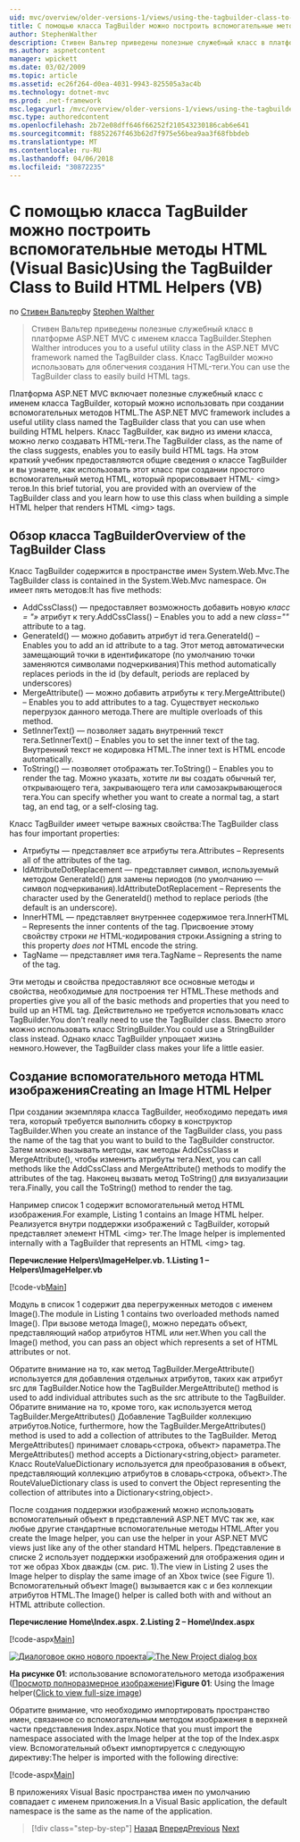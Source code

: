 ```yaml
---
uid: mvc/overview/older-versions-1/views/using-the-tagbuilder-class-to-build-html-helpers-vb
title: С помощью класса TagBuilder можно построить вспомогательные методы HTML (VB) | Документы Microsoft
author: StephenWalther
description: Стивен Вальтер приведены полезные служебный класс в платформе ASP.NET MVC с именем класса TagBuilder. Легко можно использовать класс TagBuilder...
ms.author: aspnetcontent
manager: wpickett
ms.date: 03/02/2009
ms.topic: article
ms.assetid: ec26f264-d0ea-4031-9943-825505a3ac4b
ms.technology: dotnet-mvc
ms.prod: .net-framework
msc.legacyurl: /mvc/overview/older-versions-1/views/using-the-tagbuilder-class-to-build-html-helpers-vb
msc.type: authoredcontent
ms.openlocfilehash: 2b72e08dff646f66252f210543230186cab6e641
ms.sourcegitcommit: f8852267f463b62d7f975e56bea9aa3f68fbbdeb
ms.translationtype: MT
ms.contentlocale: ru-RU
ms.lasthandoff: 04/06/2018
ms.locfileid: "30872235"
---
```

<a name="using-the-tagbuilder-class-to-build-html-helpers-vb"></a><span data-ttu-id="4fca1-104">С помощью класса TagBuilder можно построить вспомогательные методы HTML (Visual Basic)</span><span class="sxs-lookup"><span data-stu-id="4fca1-104">Using the TagBuilder Class to Build HTML Helpers (VB)</span></span>
====================
<span data-ttu-id="4fca1-105">по [Стивен Вальтер](https://github.com/StephenWalther)</span><span class="sxs-lookup"><span data-stu-id="4fca1-105">by [Stephen Walther](https://github.com/StephenWalther)</span></span>

> <span data-ttu-id="4fca1-106">Стивен Вальтер приведены полезные служебный класс в платформе ASP.NET MVC с именем класса TagBuilder.</span><span class="sxs-lookup"><span data-stu-id="4fca1-106">Stephen Walther introduces you to a useful utility class in the ASP.NET MVC framework named the TagBuilder class.</span></span> <span data-ttu-id="4fca1-107">Класс TagBuilder можно использовать для облегчения создания HTML-теги.</span><span class="sxs-lookup"><span data-stu-id="4fca1-107">You can use the TagBuilder class to easily build HTML tags.</span></span>


<span data-ttu-id="4fca1-108">Платформа ASP.NET MVC включает полезные служебный класс с именем класса TagBuilder, который можно использовать при создании вспомогательных методов HTML.</span><span class="sxs-lookup"><span data-stu-id="4fca1-108">The ASP.NET MVC framework includes a useful utility class named the TagBuilder class that you can use when building HTML helpers.</span></span> <span data-ttu-id="4fca1-109">Класс TagBuilder, как видно из имени класса, можно легко создавать HTML-теги.</span><span class="sxs-lookup"><span data-stu-id="4fca1-109">The TagBuilder class, as the name of the class suggests, enables you to easily build HTML tags.</span></span> <span data-ttu-id="4fca1-110">На этом краткий учебник предоставляются общие сведения о классе TagBuilder и вы узнаете, как использовать этот класс при создании простого вспомогательный метод HTML, который прорисовывает HTML- &lt;img&gt; тегов.</span><span class="sxs-lookup"><span data-stu-id="4fca1-110">In this brief tutorial, you are provided with an overview of the TagBuilder class and you learn how to use this class when building a simple HTML helper that renders HTML &lt;img&gt; tags.</span></span>

## <a name="overview-of-the-tagbuilder-class"></a><span data-ttu-id="4fca1-111">Обзор класса TagBuilder</span><span class="sxs-lookup"><span data-stu-id="4fca1-111">Overview of the TagBuilder Class</span></span>

<span data-ttu-id="4fca1-112">Класс TagBuilder содержится в пространстве имен System.Web.Mvc.</span><span class="sxs-lookup"><span data-stu-id="4fca1-112">The TagBuilder class is contained in the System.Web.Mvc namespace.</span></span> <span data-ttu-id="4fca1-113">Он имеет пять методов:</span><span class="sxs-lookup"><span data-stu-id="4fca1-113">It has five methods:</span></span>

- <span data-ttu-id="4fca1-114">AddCssClass() — предоставляет возможность добавить новую *класс = "»* атрибут к тегу.</span><span class="sxs-lookup"><span data-stu-id="4fca1-114">AddCssClass() – Enables you to add a new *class=""* attribute to a tag.</span></span>
- <span data-ttu-id="4fca1-115">GenerateId() — можно добавить атрибут id тега.</span><span class="sxs-lookup"><span data-stu-id="4fca1-115">GenerateId() – Enables you to add an id attribute to a tag.</span></span> <span data-ttu-id="4fca1-116">Этот метод автоматически замещающий точки в идентификаторе (по умолчанию точки заменяются символами подчеркивания)</span><span class="sxs-lookup"><span data-stu-id="4fca1-116">This method automatically replaces periods in the id (by default, periods are replaced by underscores)</span></span>
- <span data-ttu-id="4fca1-117">MergeAttribute() — можно добавить атрибуты к тегу.</span><span class="sxs-lookup"><span data-stu-id="4fca1-117">MergeAttribute() – Enables you to add attributes to a tag.</span></span> <span data-ttu-id="4fca1-118">Существует несколько перегрузок данного метода.</span><span class="sxs-lookup"><span data-stu-id="4fca1-118">There are multiple overloads of this method.</span></span>
- <span data-ttu-id="4fca1-119">SetInnerText() — позволяет задать внутренний текст тега.</span><span class="sxs-lookup"><span data-stu-id="4fca1-119">SetInnerText() – Enables you to set the inner text of the tag.</span></span> <span data-ttu-id="4fca1-120">Внутренний текст не кодировка HTML.</span><span class="sxs-lookup"><span data-stu-id="4fca1-120">The inner text is HTML encode automatically.</span></span>
- <span data-ttu-id="4fca1-121">ToString() — позволяет отображать тег.</span><span class="sxs-lookup"><span data-stu-id="4fca1-121">ToString() – Enables you to render the tag.</span></span> <span data-ttu-id="4fca1-122">Можно указать, хотите ли вы создать обычный тег, открывающего тега, закрывающего тега или самозакрывающегося тега.</span><span class="sxs-lookup"><span data-stu-id="4fca1-122">You can specify whether you want to create a normal tag, a start tag, an end tag, or a self-closing tag.</span></span>
  

<span data-ttu-id="4fca1-123">Класс TagBuilder имеет четыре важных свойства:</span><span class="sxs-lookup"><span data-stu-id="4fca1-123">The TagBuilder class has four important properties:</span></span>

- <span data-ttu-id="4fca1-124">Атрибуты — представляет все атрибуты тега.</span><span class="sxs-lookup"><span data-stu-id="4fca1-124">Attributes – Represents all of the attributes of the tag.</span></span>
- <span data-ttu-id="4fca1-125">IdAttributeDotReplacement — представляет символ, используемый методом GenerateId() для замены периодов (по умолчанию — символ подчеркивания).</span><span class="sxs-lookup"><span data-stu-id="4fca1-125">IdAttributeDotReplacement – Represents the character used by the GenerateId() method to replace periods (the default is an underscore).</span></span>
- <span data-ttu-id="4fca1-126">InnerHTML — представляет внутреннее содержимое тега.</span><span class="sxs-lookup"><span data-stu-id="4fca1-126">InnerHTML – Represents the inner contents of the tag.</span></span> <span data-ttu-id="4fca1-127">Присвоение этому свойству строки *не* HTML-кодирования строки.</span><span class="sxs-lookup"><span data-stu-id="4fca1-127">Assigning a string to this property *does not* HTML encode the string.</span></span>
- <span data-ttu-id="4fca1-128">TagName — представляет имя тега.</span><span class="sxs-lookup"><span data-stu-id="4fca1-128">TagName – Represents the name of the tag.</span></span>

<span data-ttu-id="4fca1-129">Эти методы и свойства предоставляют все основные методы и свойства, необходимые для построения тег HTML.</span><span class="sxs-lookup"><span data-stu-id="4fca1-129">These methods and properties give you all of the basic methods and properties that you need to build up an HTML tag.</span></span> <span data-ttu-id="4fca1-130">Действительно не требуется использовать класс TagBuilder.</span><span class="sxs-lookup"><span data-stu-id="4fca1-130">You don't really need to use the TagBuilder class.</span></span> <span data-ttu-id="4fca1-131">Вместо этого можно использовать класс StringBuilder.</span><span class="sxs-lookup"><span data-stu-id="4fca1-131">You could use a StringBuilder class instead.</span></span> <span data-ttu-id="4fca1-132">Однако класс TagBuilder упрощает жизнь немного.</span><span class="sxs-lookup"><span data-stu-id="4fca1-132">However, the TagBuilder class makes your life a little easier.</span></span>

## <a name="creating-an-image-html-helper"></a><span data-ttu-id="4fca1-133">Создание вспомогательного метода HTML изображения</span><span class="sxs-lookup"><span data-stu-id="4fca1-133">Creating an Image HTML Helper</span></span>

<span data-ttu-id="4fca1-134">При создании экземпляра класса TagBuilder, необходимо передать имя тега, который требуется выполнить сборку в конструктор TagBuilder.</span><span class="sxs-lookup"><span data-stu-id="4fca1-134">When you create an instance of the TagBuilder class, you pass the name of the tag that you want to build to the TagBuilder constructor.</span></span> <span data-ttu-id="4fca1-135">Затем можно вызывать методы, как методы AddCssClass и MergeAttribute(), чтобы изменить атрибуты тега.</span><span class="sxs-lookup"><span data-stu-id="4fca1-135">Next, you can call methods like the AddCssClass and MergeAttribute() methods to modify the attributes of the tag.</span></span> <span data-ttu-id="4fca1-136">Наконец вызвать метод ToString() для визуализации тега.</span><span class="sxs-lookup"><span data-stu-id="4fca1-136">Finally, you call the ToString() method to render the tag.</span></span>

<span data-ttu-id="4fca1-137">Например список 1 содержит вспомогательный метод HTML изображения.</span><span class="sxs-lookup"><span data-stu-id="4fca1-137">For example, Listing 1 contains an Image HTML helper.</span></span> <span data-ttu-id="4fca1-138">Реализуется внутри поддержки изображений с TagBuilder, который представляет элемент HTML &lt;img&gt; тег.</span><span class="sxs-lookup"><span data-stu-id="4fca1-138">The Image helper is implemented internally with a TagBuilder that represents an HTML &lt;img&gt; tag.</span></span>

<span data-ttu-id="4fca1-139">**Перечисление Helpers\ImageHelper.vb. 1.**</span><span class="sxs-lookup"><span data-stu-id="4fca1-139">**Listing 1 – Helpers\ImageHelper.vb**</span></span>

[!code-vb[Main](using-the-tagbuilder-class-to-build-html-helpers-vb/samples/sample1.vb)]

<span data-ttu-id="4fca1-140">Модуль в список 1 содержит два перегруженных методов с именем Image().</span><span class="sxs-lookup"><span data-stu-id="4fca1-140">The module in Listing 1 contains two overloaded methods named Image().</span></span> <span data-ttu-id="4fca1-141">При вызове метода Image(), можно передать объект, представляющий набор атрибутов HTML или нет.</span><span class="sxs-lookup"><span data-stu-id="4fca1-141">When you call the Image() method, you can pass an object which represents a set of HTML attributes or not.</span></span>

<span data-ttu-id="4fca1-142">Обратите внимание на то, как метод TagBuilder.MergeAttribute() используется для добавления отдельных атрибутов, таких как атрибут src для TagBuilder.</span><span class="sxs-lookup"><span data-stu-id="4fca1-142">Notice how the TagBuilder.MergeAttribute() method is used to add individual attributes such as the src attribute to the TagBuilder.</span></span> <span data-ttu-id="4fca1-143">Обратите внимание на то, кроме того, как используется метод TagBuilder.MergeAttributes() Добавление TagBuilder коллекцию атрибутов.</span><span class="sxs-lookup"><span data-stu-id="4fca1-143">Notice, furthermore, how the TagBuilder.MergeAttributes() method is used to add a collection of attributes to the TagBuilder.</span></span> <span data-ttu-id="4fca1-144">Метод MergeAttributes() принимает словарь&lt;строка, объект&gt; параметра.</span><span class="sxs-lookup"><span data-stu-id="4fca1-144">The MergeAttributes() method accepts a Dictionary&lt;string,object&gt; parameter.</span></span> <span data-ttu-id="4fca1-145">Класс RouteValueDictionary используется для преобразования в объект, представляющий коллекцию атрибутов в словарь&lt;строка, объект&gt;.</span><span class="sxs-lookup"><span data-stu-id="4fca1-145">The RouteValueDictionary class is used to convert the Object representing the collection of attributes into a Dictionary&lt;string,object&gt;.</span></span>

<span data-ttu-id="4fca1-146">После создания поддержки изображений можно использовать вспомогательный объект в представлений ASP.NET MVC так же, как любые другие стандартные вспомогательные методы HTML.</span><span class="sxs-lookup"><span data-stu-id="4fca1-146">After you create the Image helper, you can use the helper in your ASP.NET MVC views just like any of the other standard HTML helpers.</span></span> <span data-ttu-id="4fca1-147">Представление в списке 2 использует поддержки изображений для отображения один и тот же образ Xbox дважды (см. рис. 1).</span><span class="sxs-lookup"><span data-stu-id="4fca1-147">The view in Listing 2 uses the Image helper to display the same image of an Xbox twice (see Figure 1).</span></span> <span data-ttu-id="4fca1-148">Вспомогательный объект Image() вызывается как с и без коллекции атрибутов HTML.</span><span class="sxs-lookup"><span data-stu-id="4fca1-148">The Image() helper is called both with and without an HTML attribute collection.</span></span>

<span data-ttu-id="4fca1-149">**Перечисление Home\Index.aspx. 2.**</span><span class="sxs-lookup"><span data-stu-id="4fca1-149">**Listing 2 – Home\Index.aspx**</span></span>

[!code-aspx[Main](using-the-tagbuilder-class-to-build-html-helpers-vb/samples/sample2.aspx)]


<span data-ttu-id="4fca1-150">[![Диалоговое окно нового проекта](using-the-tagbuilder-class-to-build-html-helpers-vb/_static/image1.jpg)](using-the-tagbuilder-class-to-build-html-helpers-vb/_static/image1.png)</span><span class="sxs-lookup"><span data-stu-id="4fca1-150">[![The New Project dialog box](using-the-tagbuilder-class-to-build-html-helpers-vb/_static/image1.jpg)](using-the-tagbuilder-class-to-build-html-helpers-vb/_static/image1.png)</span></span>

<span data-ttu-id="4fca1-151">**На рисунке 01**: использование вспомогательного метода изображения ([Просмотр полноразмерное изображение](using-the-tagbuilder-class-to-build-html-helpers-vb/_static/image2.png))</span><span class="sxs-lookup"><span data-stu-id="4fca1-151">**Figure 01**: Using the Image helper([Click to view full-size image](using-the-tagbuilder-class-to-build-html-helpers-vb/_static/image2.png))</span></span>


<span data-ttu-id="4fca1-152">Обратите внимание, что необходимо импортировать пространство имен, связанное со вспомогательным методом изображения в верхней части представления Index.aspx.</span><span class="sxs-lookup"><span data-stu-id="4fca1-152">Notice that you must import the namespace associated with the Image helper at the top of the Index.aspx view.</span></span> <span data-ttu-id="4fca1-153">Вспомогательный объект импортируется с следующую директиву:</span><span class="sxs-lookup"><span data-stu-id="4fca1-153">The helper is imported with the following directive:</span></span>

[!code-aspx[Main](using-the-tagbuilder-class-to-build-html-helpers-vb/samples/sample3.aspx)]

<span data-ttu-id="4fca1-154">В приложениях Visual Basic пространства имен по умолчанию совпадает с именем приложения.</span><span class="sxs-lookup"><span data-stu-id="4fca1-154">In a Visual Basic application, the default namespace is the same as the name of the application.</span></span>

> [!div class="step-by-step"]
> <span data-ttu-id="4fca1-155">[Назад](creating-custom-html-helpers-vb.md)
> [Вперед](creating-page-layouts-with-view-master-pages-vb.md)</span><span class="sxs-lookup"><span data-stu-id="4fca1-155">[Previous](creating-custom-html-helpers-vb.md)
[Next](creating-page-layouts-with-view-master-pages-vb.md)</span></span>
